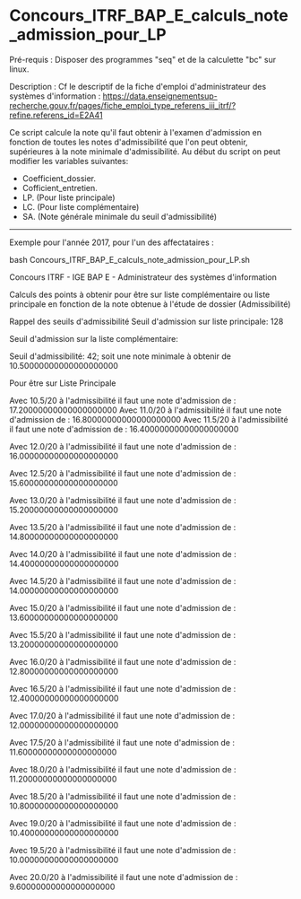 # Concours_ITRF_BAP_E_calculs_note_admission_pour_LP

Pré-requis : Disposer des programmes "seq" et de la calculette "bc" sur linux.

Description :
Cf le descriptif de la fiche d'emploi d'administrateur des systèmes d'information : https://data.enseignementsup-recherche.gouv.fr/pages/fiche_emploi_type_referens_iii_itrf/?refine.referens_id=E2A41

Ce script calcule la note qu'il faut obtenir à l'examen d'admission en fonction 
de toutes les notes d'admissibilité que l'on peut obtenir, supérieures à la note minimale d'admissibilité.
Au début du script on peut modifier les variables suivantes: 
- Coefficient_dossier.
- Cofficient_entretien.
- LP. (Pour liste principale)
- LC. (Pour liste complémentaire)
- SA. (Note générale minimale du seuil d'admissibilité)

---
Exemple pour l'année 2017, pour l'un des affectataires : 

bash Concours_ITRF_BAP_E_calculs_note_admission_pour_LP.sh


Concours ITRF - IGE BAP E - Administrateur des systèmes d'information
 
Calculs des points à obtenir pour être sur liste complémentaire ou liste principale
en fonction de la note obtenue à l'étude de dossier (Admissibilité)

Rappel des seuils d'admissibilité
Seuil d'admission sur liste principale: 128

Seuil d'admission sur la liste complémentaire: 

Seuil d'admissibilité: 42; soit une note minimale à obtenir de 10.50000000000000000000


Pour être sur Liste Principale


Avec 10.5/20 à l'admissibilité il faut une note d'admission de : 17.20000000000000000000
Avec 11.0/20 à l'admissibilité il faut une note d'admission de : 16.80000000000000000000
Avec 11.5/20 à l'admissibilité il faut une note d'admission de : 16.40000000000000000000

Avec 12.0/20 à l'admissibilité il faut une note d'admission de : 16.00000000000000000000

Avec 12.5/20 à l'admissibilité il faut une note d'admission de : 15.60000000000000000000

Avec 13.0/20 à l'admissibilité il faut une note d'admission de : 15.20000000000000000000

Avec 13.5/20 à l'admissibilité il faut une note d'admission de : 14.80000000000000000000

Avec 14.0/20 à l'admissibilité il faut une note d'admission de : 14.40000000000000000000

Avec 14.5/20 à l'admissibilité il faut une note d'admission de : 14.00000000000000000000

Avec 15.0/20 à l'admissibilité il faut une note d'admission de : 13.60000000000000000000

Avec 15.5/20 à l'admissibilité il faut une note d'admission de : 13.20000000000000000000

Avec 16.0/20 à l'admissibilité il faut une note d'admission de : 12.80000000000000000000

Avec 16.5/20 à l'admissibilité il faut une note d'admission de : 12.40000000000000000000

Avec 17.0/20 à l'admissibilité il faut une note d'admission de : 12.00000000000000000000

Avec 17.5/20 à l'admissibilité il faut une note d'admission de : 11.60000000000000000000

Avec 18.0/20 à l'admissibilité il faut une note d'admission de : 11.20000000000000000000

Avec 18.5/20 à l'admissibilité il faut une note d'admission de : 10.80000000000000000000

Avec 19.0/20 à l'admissibilité il faut une note d'admission de : 10.40000000000000000000

Avec 19.5/20 à l'admissibilité il faut une note d'admission de : 10.00000000000000000000

Avec 20.0/20 à l'admissibilité il faut une note d'admission de : 9.60000000000000000000



